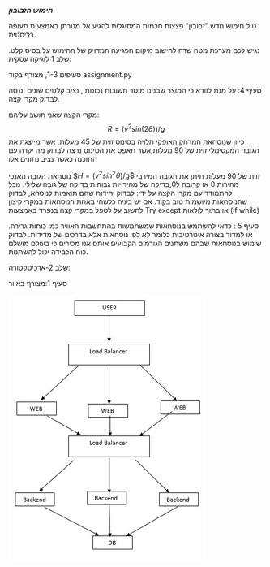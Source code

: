 ***חימוש הזבובון***	

טיל חימוש חדש "זבובון"
פצצות חכמות המסוגלות להגיע אל מטרתן באמצעות תעופה בליסטית.

נגיש לכם מערכת מטה שדה לחישוב מיקום הפגיעה המדויק של החימוש
על בסיס קלט.
שלב 1 לוגיקה עסקית:

סעיפים 1-3, מצורף בקוד assignment.py


סעיף 4:
על מנת לוודא כי המוצר שבנינו מוסר תשובות נכונות ,
נציב קלטים שונים וננסה לבדוק מקרי קצה. 

מקרי הקצה שאני חושב עליהם:
$$R=(v^2  sin⁡(2θ))/g$$
כיוון שנוסחאת המרחק האופקי תלויה בסינוס
זוית של 45 מעלות, אשר מייצגת את הגובה המקסימלי
זוית של 90 מעלות,אשר תאפס את הסינוס
נרצה לבדוק מה יקרה עם התוכנה כאשר נציב נתונים אלו

נוסחאת הגובה האנכי
$$H=(v^2  sin^2⁡θ)/g\$$
זוית של 90 מעלות תיתן את הגובה המירבי
מהירות 0 או קרובה ל0,בדיקה של מהירויות גבוהות
בדיקה של גובה שלילי.
נוכל להתמודד עם  מקרי הקצה על ידי: לבדוק יחידות שהם תואמות לנוסחא, לבדוק שהנוסחאות מיושמות טוב בקוד.
אם יש בעיה כלשהי באחת הנוסחאות במקרי קיצון לחשוב על לטפל במקרי קצה בנפרד באמצעות 
Try except  או בתוך לולאות (if while)

סעיף 5 :
כדאי להשתמש בנוסחאות שמשתמשות בהתחשבות האוויר כמו כוחות גרירה.
או למדוד בצורה איטרטיבית כלומר לא לפי נוסחאות אלא בדרכים של מדידות.
לבדוק שימוש בנוסחאות שבהם משתנים הגורמים הקבועים אותם אנו מכירים 
כי בעולם מושלם כוח הכבידה יכול להשתנות.

שלב 2-ארכיטקטורה:

סעיף 1:מצורף באיור

![סעיף 3](https://github.com/tomermro1/Zvuvun/blob/main/q33.jpg?raw=true)
